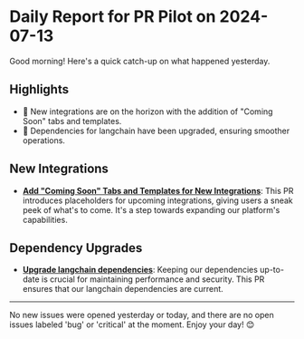 # Daily Report for PR Pilot on 2024-07-13

Good morning! Here's a quick catch-up on what happened yesterday.

## Highlights
- 🚀 New integrations are on the horizon with the addition of "Coming Soon" tabs and templates.
- 🔄 Dependencies for langchain have been upgraded, ensuring smoother operations.

## New Integrations
- **[Add "Coming Soon" Tabs and Templates for New Integrations](https://github.com/PR-Pilot-AI/pr-pilot/pull/209)**: This PR introduces placeholders for upcoming integrations, giving users a sneak peek of what's to come. It's a step towards expanding our platform's capabilities.

## Dependency Upgrades
- **[Upgrade langchain dependencies](https://github.com/PR-Pilot-AI/pr-pilot/pull/208)**: Keeping our dependencies up-to-date is crucial for maintaining performance and security. This PR ensures that our langchain dependencies are current.

---

No new issues were opened yesterday or today, and there are no open issues labeled 'bug' or 'critical' at the moment. Enjoy your day! 😊